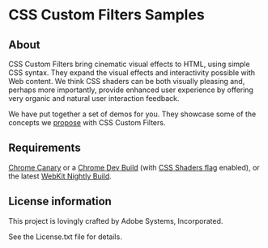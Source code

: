 CSS Custom Filters Samples
===================

About
-----

CSS Custom Filters bring cinematic visual effects to HTML, using simple CSS syntax.
They expand the visual effects and interactivity possible with Web content.
We think CSS shaders can be both visually pleasing and, perhaps more importantly,
provide enhanced user experience by offering very organic and natural user
interaction feedback.

We have put together a set of demos for you. They showcase some of the concepts
we [propose](https://dvcs.w3.org/hg/FXTF/raw-file/tip/filters/index.html) with CSS Custom Filters.

Requirements
------------

[Chrome Canary](https://tools.google.com/dlpage/chromesxs) or a [Chrome Dev Build](https://www.google.com/chrome/eula.html?extra=devchannel) (with [CSS Shaders flag](http://blogs.adobe.com/cantrell/archives/2012/07/all-about-chrome-flags.html) enabled), or the latest [WebKit Nightly Build](http://nightly.webkit.org/).

License information
-------------------

This project is lovingly crafted by Adobe Systems, Incorporated.

See the License.txt file for details.
